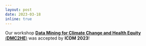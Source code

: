 ```yaml
---
layout: post
date: 2023-03-18
inline: true
---
```


Our workshop [**Data Mining for Climate Change and Health Equity** (**DMC2HE**)](https://sites.google.com/view/icdmdmc2he/home) was accepted by **ICDM 2023**!

